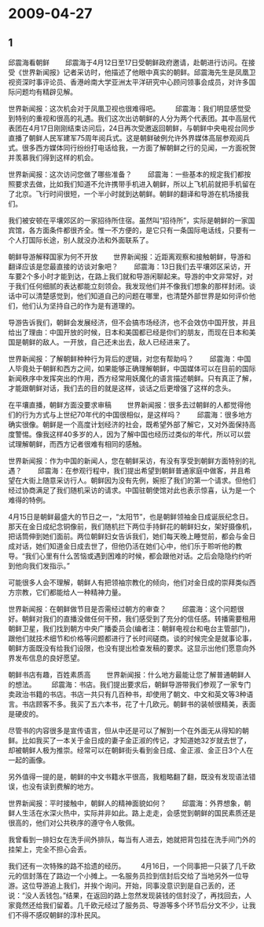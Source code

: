 # 2009-04-27

## 1

邱震海看朝鲜 　　邱震海于4月12日至17日受朝鲜政府邀请，赴朝进行访问。在接受《世界新闻报》记者采访时，他描述了他眼中真实的朝鲜。邱震海先生是凤凰卫视资深时事评论员、香港岭南大学亚洲太平洋研究中心顾问领事会成员，对许多国际问题均有精辟见解。

世界新闻报：这次机会对于凤凰卫视也很难得吧。 　　邱震海：我们明显感觉受到特别的重视和很高的礼遇。我们这次出访朝鲜的人分为两个代表团。其中高层代表团在4月17日刚刚结束访问后，24日再次受邀返回朝鲜，与朝鲜中央电视台同步直播了朝鲜人民军建军75周年阅兵式。这是朝鲜破例允许外界媒体高层参观阅兵式。很多西方媒体同行纷纷打电话给我，一方面了解朝鲜之行的见闻，一方面祝贺并羡慕我们得到这样的机会。

世界新闻报：这次访问您做了哪些准备？ 　　邱震海：一些基本的规定我们都按照要求去做，比如我们知道不允许携带手机进入朝鲜，所以上飞机前就把手机留在了北京。飞行时间很短，一个半小时就到达朝鲜。朝鲜的翻译和导游在机场接我们。

我们被安顿在平壤郊区的一家招待所住宿。虽然叫“招待所”，实际是朝鲜的一家国宾馆，各方面条件都很齐全。惟一不方便的，是它只有一条国际电话线，只要有一个人打国际长途，别人就没办法和外面联系了。

朝鲜导游解释国家为何不开放 　　世界新闻报：近距离观察和接触朝鲜，导游和翻译应该是您最直接的访谈对象吧？ 　　邱震海：13日我们去平壤郊区采访，开车要2个多小时才能到达，在路上我们就和导游闲聊起来。导游的中文非常好，对于我们任何细腻的表达都能立刻领会。我发现他们并不像我们想象的那样封闭。谈话中可以清楚感觉到，他们知道自己的问题在哪里，也清楚外部世界是如何评价他们，他们认为坚持自己的作为是有道理的。

导游告诉我们，朝鲜会发展经济，但不会搞市场经济，也不会效仿中国开放，并且给出了理由：中国开放的时候，日本和美国都已经是你们的朋友，而现在日本和美国是朝鲜的敌人。一开放，自己还未出去，敌人已经进来了。

世界新闻报：了解朝鲜种种行为背后的逻辑，对您有帮助吗？ 　　邱震海：中国人毕竟处于朝鲜和西方之间，如果能够正确理解朝鲜，中国媒体可以在目前的国际新闻秩序中发挥突出的作用，西方经常用妖魔化的语言描述朝鲜。只有真正了解，才能跟朝鲜对话，我们去的目的就是这样，谈话之后更增强了这样的念头。

在平壤直播，朝鲜方面没要求审稿 　　世界新闻报：很多去过朝鲜的人都觉得他们的行为方式与上世纪70年代的中国很相似，是这样吗？ 　　邱震海：很多地方确实很像。朝鲜是一个高度计划经济的社会，既希望外部了解它，又对外面保持高度警惕。像我这样40多岁的人，因为了解中国也经历过类似的年代，所以可以尝试理解朝鲜，而西方记者很难有相同的感触。

世界新闻报：作为中国的新闻人，您在朝鲜采访，有没有享受到朝鲜方面特别的礼遇？ 　　邱震海：在参观行程中，我们提出希望到朝鲜普通家庭中做客，并且希望在大街上随意采访行人。朝鲜因为没有先例，婉拒了我们的第一个请求。但他们经过协商满足了我们随机采访的请求。中国驻朝使馆对此也表示惊喜，认为是一个难得的特例。

4月15日是朝鲜最盛大的节日之一，“太阳节”，也是朝鲜领袖金日成诞辰纪念日。那天在金日成纪念铜像前，我们随机拦下两位手持鲜花的朝鲜妇女，架好摄像机，把话筒伸到她们面前。两位朝鲜妇女告诉我们，她们每天晚上睡觉前，都会与金日成对话，她们知道金日成去世了，但他仍活在她们心中，他们乐于聆听他的教导。“我们心里有什么苦恼或遇到困难的时候，都会跟他对话。之后会隐隐约约听到他向我们发指示。”

可能很多人会不理解，朝鲜人有把领袖宗教化的倾向，他们对金日成的崇拜类似西方宗教，它们都能给人一种精神力量。

世界新闻报：在朝鲜做节目是否需经过朝方的审查？ 　　邱震海：这个问题很好。朝鲜对我们的直播没做任何干预，我们感受到了充分的信任感。转播需要租用朝鲜卫星，我们找到朝方中央广播委员会(编者注：朝鲜电视台和电台主管部门)，跟他们就技术细节和价格等问题都进行了长时间磋商。谈的时候完全是就事论事，朝鲜方面既没有给我们设限，也没有提出检查发稿的要求。这显示出他们愿意向外界发布信息的良好愿望。

朝鲜书店有趣，百姓素质高 　　世界新闻报：什么地方最能让您了解普通朝鲜人的想法。 　　邱震海：书店。我们提出要求后，朝鲜导游带我们参观了一家专门卖政治书籍的书店。书店一共只有几百种书，却使用了朝文、中文和英文等3种语言。书店顾客不多。我买了五六本书，花了十几欧元。朝鲜书的装帧很精美，表面是硬皮的。

尽管书的内容很多是宣传语言，但从中还是可以了解到一个在外面无从得知的朝鲜。比如我买了一本关于金日成的妻子金正淑的传记，才知道她32岁就去世了，却被朝鲜人极为推崇。经常可以在朝鲜街头看到金日成、金正淑、金正日3个人在一起的画像。

另外值得一提的是，朝鲜的中文书籍水平很高，我粗略翻了翻，既没有发现语法错误，也没有读到费解的地方。

世界新闻报：平时接触中，朝鲜人的精神面貌如何？ 　　邱震海：外界想象，朝鲜人生活在水深火热中，实际并非如此。路上走走，会感觉到朝鲜的国民素质还是很高的，他们对公共秩序的遵守令人敬佩。

我曾看到一排妇女在洗手间外排队，每当有人进去，她就把背包挂在洗手间门外的挂架上，完全不担心会丢。

我们还有一次特殊的路不拾遗的经历。 　　4月16日，一个同事把一只装了几千欧元的信封落在了路边一个小摊上。一名服务员捡到信封后交给了当地另外一位导游。这位导游追上我们，并挨个询问。开始，同事没意识到是自己丢的，还说：“没人丢钱包。”结果，在返回的路上忽然发现装钱的信封没了，再找回去，人家竟然还给我们留着。几千欧元经过了服务员、导游等多个环节后分文不少，让我们不得不感叹朝鲜的淳朴民风。




